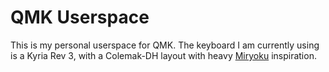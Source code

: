 # QMK Userspace

This is my personal userspace for QMK. The keyboard I am currently using is a Kyria Rev 3, with a Colemak-DH layout with heavy [Miryoku](https://github.com/manna-harbour/miryoku) inspiration.

